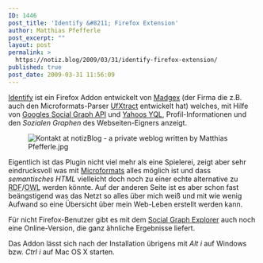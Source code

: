 ```yaml
---
ID: 1446
post_title: 'Identify &#8211; Firefox Extension'
author: Matthias Pfefferle
post_excerpt: ""
layout: post
permalink: >
  https://notiz.blog/2009/03/31/identify-firefox-extension/
published: true
post_date: 2009-03-31 11:56:09
---
```

<!-- wp:paragraph -->
<p><a href="http://lab.madgex.com/identify/">Identify</a> ist ein Firefox Addon entwickelt von <a href="http://www.madgex.com">Madgex</a> (der Firma die z.B. auch den Microformats-Parser <a href="http://lab.madgex.com/ufxtract/">UfXtract</a> entwickelt hat) welches, mit Hilfe von <a href="https://notiz.blog/2008/02/04/googles-social-graph-api/">Googles Social Graph API</a> und <a href="https://notiz.blog/2009/01/14/select-from-microformats/">Yahoos YQL</a>, Profil-Informationen und den <em>Sozialen Graphen</em> des Webseiten-Eigners anzeigt.</p>
<!-- /wp:paragraph -->

<!-- wp:image {"align":"center"} -->
<figure class="wp-block-image aligncenter"><img src="https://notiz.blog/wp-content/uploads/2009/03/kontakt-at-notizblog-a-private-weblog-written-by-matthias-pfefferle.jpg" alt="Kontakt at notizBlog - a private weblog written by Matthias Pfefferle.jpg" /></figure>
<!-- /wp:image -->

<!-- wp:paragraph -->
<p>Eigentlich ist das Plugin nicht viel mehr als eine Spielerei, zeigt aber sehr eindrucksvoll was mit <a href="http://microformats.org">Microformats</a> alles möglich ist und dass <em>semantisches HTML</em> vielleicht doch noch zu einer echte alternative zu <abbr title="Resource Description Framework">RDF</abbr>/<abbr title="Web Ontology Language">OWL</abbr> werden könnte. Auf der anderen Seite ist es aber schon fast beängstigend was das Netzt so alles über mich weiß und mit wie wenig Aufwand so eine Übersicht über mein Web-Leben erstellt werden kann.</p>
<!-- /wp:paragraph -->

<!-- wp:paragraph -->
<p>Für nicht Firefox-Benutzer gibt es mit dem <a href="http://lab.madgex.com/socialgraph/socialgraphexplorer.aspx/">Social Graph Explorer</a> auch noch eine Online-Version, die ganz ähnliche Ergebnisse liefert.</p>
<!-- /wp:paragraph -->

<!-- wp:paragraph -->
<p>Das Addon lässt sich nach der Installation übrigens mit <em>Alt i</em> auf Windows bzw. <em>Ctrl i</em> auf Mac OS X starten.</p>
<!-- /wp:paragraph -->